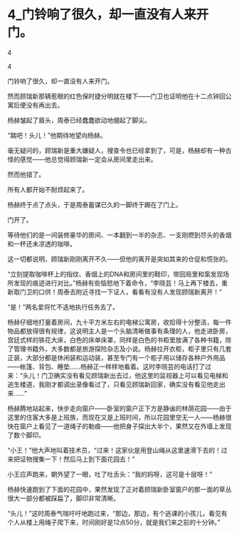 # 4_门铃响了很久，却一直没有人来开门。

4

4

门铃响了很久，却一直没有人来开门。

然而顾瑞新那辆惹眼的红色保时捷分明就在楼下——门卫也证明他在十二点钟回公寓后便没有再出去。

杨赫皱起了眉头，周泰已经蠢蠢欲动地绷起了脚尖。

“踹吧！头儿！”他期待地望向杨赫。

毫无疑问的，顾瑞新是重大嫌疑人，搜查令也已经拿到了，可是，杨赫却有一种古怪的感觉——他总觉得顾瑞新一定会从房间里走出来。

然而他错了。

所有人都开始不耐烦起来了。

杨赫终于点了点头，于是周泰蓄谋已久的一脚终于踢在了门上。

门开了。

等待他们的是一间装修豪华的房间、一本翻到一半的杂志、一支刚燃到尽头的香烟和一杯还未凉透的咖啡。

这一切都说明，顾瑞新刚刚离开不久——但他的离开是突如其来的仓促和慌张的。

“立刻提取咖啡杯上的指纹、香烟上的DNA和房间里的鞋印，带回局里和案发现场所发现的痕迹进行对比。”杨赫有些恼怒地下着命令，“李晓芸！马上再下楼去，重新取门卫的口供！周泰去附近寻找一下证人，看看有没有人发现顾瑞新离开！”

“是！”两名爱将忙不迭地执行任务去了。

杨赫仔细地打量着房间，九十平方米左右的电梯公寓房，收拾得十分整洁，每一件物品都放得很有规律，这说明主人是一个头脑清晰做事有条理的人，他走进卧房，宫廷式样的铁花大床，白色的床单床罩，同样是白色的书柜里放满了各种书籍，除了管理书籍外，大多数都是旅游探险杂志及小说。杨赫拉开衣柜，柜子里只有几套正装，大部分都是休闲装和运动装，甚至专门有一个柜子用以储存各种户外用品——帐篷、背包、睡垫……杨赫正一样样地看着。这时李晓芸的电话打了过来：“头儿！门卫确实没有看见顾瑞新出去过，他这里的监视器上可以看见电梯和逃生楼道，我刚才都调出录像看过了，只看见顾瑞新回家，确实没有看见他走出来……”

杨赫腾地站起来，快步走向窗户——卧室的窗户正下方是静谧的林荫花园——由于这里的住客大多是上班族，而现在又是上班时间，所以花园里空无一人——杨赫很快在窗户上看见了一道绳子的勒痕——他把身子探出大半个，果然又在外墙上发现了数个脚印。

“小王！”他大声地叫着技术员，“过来！这家伙是用登山绳从这里速滑下去的！过来把证物搜集一下！然后马上到下面花园去！”

小王应声跑来，朝外望了一眼，吐了吐舌头：“我的妈呀，这可是十层呀！”

杨赫快速跑到了下面的花园中，果然发现了正对着顾瑞新卧室窗户的那一面的草丛很大一部分都被踩扁了，脚印非常清晰。

“头儿！”这时周泰气喘吁吁地跑过来，“那边，那边，有个逃课的小孩儿，看见有个人从楼上用绳子爬下来，时间刚好是12点50分，就是我们来之前的十分钟。”